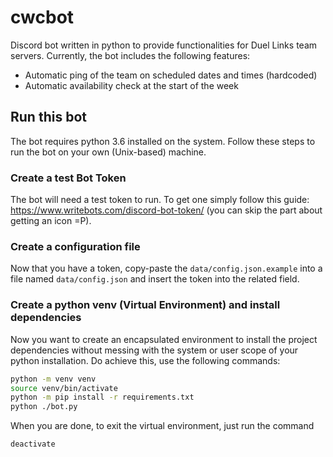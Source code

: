 # cwcbot

Discord bot written in python to provide functionalities for Duel Links team servers.
Currently, the bot includes the following features:
- Automatic ping of the team on scheduled dates and times (hardcoded)
- Automatic availability check at the start of the week

## Run this bot
The bot requires python 3.6 installed on the system.
Follow these steps to run the bot on your own (Unix-based) machine.

### Create a test Bot Token
The bot will need a test token to run. To get one simply follow this guide: https://www.writebots.com/discord-bot-token/ (you can skip the part about getting an icon =P).

### Create a configuration file
Now that you have a token, copy-paste the `data/config.json.example` into a file named `data/config.json` and insert the token into the related field.

### Create a python venv (Virtual Environment) and install dependencies
Now you want to create an encapsulated environment to install the project dependencies without messing with the system or user scope of your python installation.
Do achieve this, use the following commands:
```bash
python -m venv venv
source venv/bin/activate
python -m pip install -r requirements.txt
python ./bot.py
```
When you are done, to exit the virtual environment, just run the command
```
deactivate
```
